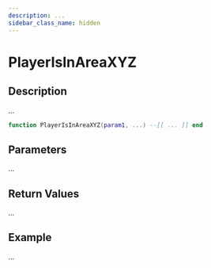 ```yaml
---
description: ...
sidebar_class_name: hidden
---
```


# PlayerIsInAreaXYZ

## Description

...

```lua
function PlayerIsInAreaXYZ(param1, ...) --[[ ... ]] end
```

## Parameters

...

## Return Values

...

## Example

...

